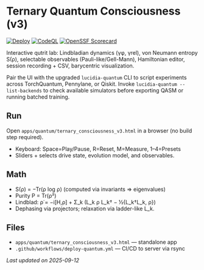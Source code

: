 # Ternary Quantum Consciousness (v3)

<!-- BADGES START -->

[![Deploy](https://github.com/blackboxprogramming/BlackRoad/actions/workflows/deploy-quantum.yml/badge.svg)](../../actions/workflows/deploy-quantum.yml)
[![CodeQL](https://github.com/blackboxprogramming/BlackRoad/actions/workflows/codeql.yml/badge.svg)](../../actions/workflows/codeql.yml)
[![OpenSSF Scorecard](https://api.securityscorecards.dev/projects/github.com/blackboxprogramming/BlackRoad/badge)](https://securityscorecards.dev/viewer/?uri=github.com/blackboxprogramming/BlackRoad)

<!-- BADGES END -->

Interactive qutrit lab: Lindbladian dynamics (γφ, γrel), von Neumann entropy S(ρ), selectable observables (Pauli-like/Gell-Mann), Hamiltonian editor, session recording + CSV, barycentric visualization.

Pair the UI with the upgraded `lucidia-quantum` CLI to script experiments across
TorchQuantum, Pennylane, or Qiskit. Invoke `lucidia-quantum --list-backends` to
check available simulators before exporting QASM or running batched training.

## Run

Open `apps/quantum/ternary_consciousness_v3.html` in a browser (no build step required).

- Keyboard: Space=Play/Pause, R=Reset, M=Measure, 1–4=Presets
- Sliders + selects drive state, evolution model, and observables.

## Math

- S(ρ) = −Tr(ρ log ρ) (computed via invariants ⇒ eigenvalues)
- Purity P = Tr(ρ²)
- Lindblad: ρ̇ = −i[H,ρ] + Σ_k (L_k ρ L_k† − ½{L_k†L_k, ρ})
- Dephasing via projectors; relaxation via ladder-like L_k.

## Files

- `apps/quantum/ternary_consciousness_v3.html` — standalone app
- `.github/workflows/deploy-quantum.yml` — CI/CD to server via rsync

_Last updated on 2025-09-12_
